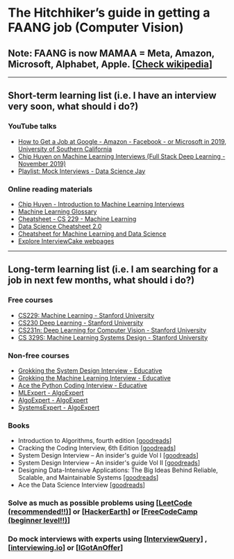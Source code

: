 # The Hitchhiker’s guide in getting a FAANG job (Computer Vision)

## Note: FAANG is now MAMAA = Meta, Amazon, Microsoft, Alphabet, Apple. [[Check wikipedia](https://en.wikipedia.org/wiki/Big_Tech#FANG,_FAANG,_and_MAMAA)]
---
## Short-term learning list (i.e. I have an interview very soon, what should i do?)
### YouTube talks
- [How to Get a Job at Google - Amazon - Facebook - or Microsoft in 2019, University of Southern California](https://www.youtube.com/watch?v=6nODOtyHSBc)
- [Chip Huyen on Machine Learning Interviews (Full Stack Deep Learning - November 2019)](https://www.youtube.com/watch?v=pli1K75PSa8)
- [Playlist: Mock Interviews - Data Science Jay](https://youtube.com/playlist?list=PLXXms4piUg2gZXEEQRxXzkbPxVqLKsxaT)
### Online reading materials
- [Chip Huyen - Introduction to Machine Learning Interviews](https://huyenchip.com/ml-interviews-book/)
- [Machine Learning Glossary](https://ml-cheatsheet.readthedocs.io/en/latest/index.html)
- [Cheatsheet - CS 229 - Machine Learning](https://github.com/afshinea/stanford-cs-229-machine-learning/blob/master/en/super-cheatsheet-machine-learning.pdf)
- [Data Science Cheatsheet 2.0](https://github.com/aaronwangy/Data-Science-Cheatsheet/blob/main/Data_Science_Cheatsheet.pdf)
- [Cheatsheet for Machine Learning and Data Science](https://sites.google.com/view/datascience-cheat-sheets)
- [Explore InterviewCake webpages](https://www.interviewcake.com)
---
## Long-term learning list (i.e. I am searching for a job in next few months, what should i do?)
### Free courses
- [CS229: Machine Learning - Stanford University](https://cs229.stanford.edu)
- [CS230 Deep Learning - Stanford University](https://cs230.stanford.edu)
- [CS231n: Deep Learning for Computer Vision - Stanford University](http://cs231n.stanford.edu)
- [CS 329S: Machine Learning Systems Design - Stanford University](https://stanford-cs329s.github.io)
### Non-free courses
- [Grokking the System Design Interview - Educative](https://www.educative.io/courses/grokking-the-system-design-interview)
- [Grokking the Machine Learning Interview - Educative](https://www.educative.io/courses/grokking-the-machine-learning-interview)
- [Ace the Python Coding Interview - Educative](https://www.educative.io/path/ace-python-coding-interview)
- [MLExpert - AlgoExpert](https://www.algoexpert.io/machine-learning/product)
- [AlgoExpert - AlgoExpert](https://www.algoexpert.io/product)
- [SystemsExpert - AlgoExpert](https://www.algoexpert.io/systems/product)
### Books
- Introduction to Algorithms, fourth edition [[goodreads](https://www.goodreads.com/book/show/60869154-introduction-to-algorithms-fourth-edition)]
- Cracking the Coding Interview, 6th Edition [[goodreads](https://www.goodreads.com/book/show/55014663-cracking-the-coding-interview)]
- System Design Interview – An insider's guide Vol I [[goodreads](https://www.goodreads.com/book/show/54109255-system-design-interview-an-insider-s-guide)]
- System Design Interview – An insider's guide Vol II [[goodreads](https://www.goodreads.com/book/show/60631342-system-design-interview-an-insider-s-guide)]
- Designing Data-Intensive Applications: The Big Ideas Behind Reliable, Scalable, and Maintainable Systems [[goodreads](https://www.goodreads.com/book/show/34626431-designing-data-intensive-applications)]
- Ace the Data Science Interview [[goodreads](https://www.goodreads.com/book/show/58949285-ace-the-data-science-interview)]


### Solve as much as possible problems using [[LeetCode (recommended!!)](https://leetcode.com)] or [[HackerEarth](https://www.hackerearth.com/practice/)] or [[FreeCodeCamp (beginner level!!)](https://www.freecodecamp.org/learn/coding-interview-prep/)]
### Do mock interviews with experts using [[InterviewQuery](https://www.interviewquery.com)] , [[interviewing.io](https://interviewing.io)] or [[IGotAnOffer](https://app.igotanoffer.com/coaching/tech/)]
